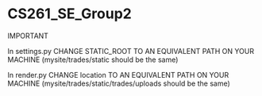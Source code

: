 # CS261_SE_Group2

IMPORTANT

In settings.py
CHANGE STATIC_ROOT TO AN EQUIVALENT PATH ON YOUR MACHINE
(mysite/trades/static should be the same)

In render.py
CHANGE location TO AN EQUIVALENT PATH ON YOUR MACHINE
(mysite/trades/static/trades/uploads should be the same)
